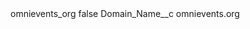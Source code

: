 <?xml version="1.0" encoding="UTF-8"?>
<CustomMetadata xmlns="http://soap.sforce.com/2006/04/metadata" xmlns:xsi="http://www.w3.org/2001/XMLSchema-instance" xmlns:xsd="http://www.w3.org/2001/XMLSchema">
    <label>omnievents_org</label>
    <protected>false</protected>
    <values>
        <field>Domain_Name__c</field>
        <value xsi:type="xsd:string">omnievents.org</value>
    </values>
</CustomMetadata>

